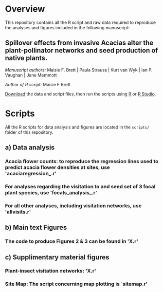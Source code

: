 # Overview

This repository contains all the R script and raw data required to reproduce the analyses and figures included in the following manuscript:

## Spillover effects from invasive Acacias alter the plant-pollinator networks and seed production of native plants. 

*Manuscript authors:* Maisie F. Brett | Paula Strauss | Kurt van Wyk |  Ian P. Vaughan | Jane Memmott

*Author of R script:* Maisie F Brett

[Download][1] the data and script files, then run the scripts using [R][2] or [R Studio][3].

[1]: https://github.com/idiv-biodiversity/plant-pollinator-romania/archive/master.zip
[2]: https://www.r-project.org/
[3]: https://www.rstudio.com/products/rstudio/download/


# Scripts

All the R scripts for data analysis and figures are located in the `scripts/` folder of this repository.

## a) Data analysis

### Acacia flower counts: to reproduce the regression lines used to predict acacia flower densities at sites, use 'acaciaregression_.r'
### For analyses regarding the visitation to and seed set of 3 focal plant species, use 'focals_analysis_.r'
### For all other analyses, including visitation networks, use 'allvisits.r'

## b) Main text Figures

### The code to produce Figures 2 & 3 can be found in 'X.r'

## c) Supplimentary material figures

### Plant-insect visitation networks: 'X.r'
### Site Map: The script concerning map plotting is `sitemap.r'
